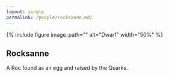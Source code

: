 ```yaml
---
layout: single
permalink: /people/rocksanne.md/
---
```


{% include figure image_path="" alt="Dwarf" width="50%" %}


## Rocksanne

A Roc found as an egg and raised by the Quarks. 


